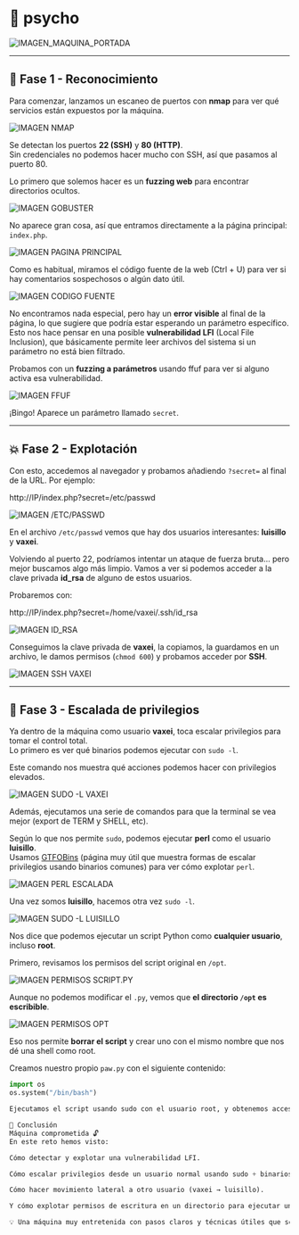 # 🧠 psycho

![IMAGEN_MAQUINA_PORTADA](/dockerlabs/blob/main/facil/psycho/imagenes/portadaMaquina.png)

---

## 🔎 Fase 1 - Reconocimiento

Para comenzar, lanzamos un escaneo de puertos con **nmap** para ver qué servicios están expuestos por la máquina.

![IMAGEN NMAP](imagen2.png)

Se detectan los puertos **22 (SSH)** y **80 (HTTP)**.  
Sin credenciales no podemos hacer mucho con SSH, así que pasamos al puerto 80.

Lo primero que solemos hacer es un **fuzzing web** para encontrar directorios ocultos.

![IMAGEN GOBUSTER](imagen3.png)

No aparece gran cosa, así que entramos directamente a la página principal: `index.php`.

![IMAGEN PAGINA PRINCIPAL](imagen4.png)

Como es habitual, miramos el código fuente de la web (Ctrl + U) para ver si hay comentarios sospechosos o algún dato útil.

![IMAGEN CODIGO FUENTE](imagen5.png)

No encontramos nada especial, pero hay un **error visible** al final de la página, lo que sugiere que podría estar esperando un parámetro específico. Esto nos hace pensar en una posible **vulnerabilidad LFI** (Local File Inclusion), que básicamente permite leer archivos del sistema si un parámetro no está bien filtrado.

Probamos con un **fuzzing a parámetros** usando ffuf para ver si alguno activa esa vulnerabilidad.

![IMAGEN FFUF](imagen6.png)

¡Bingo! Aparece un parámetro llamado `secret`.

---

## 💥 Fase 2 - Explotación

Con esto, accedemos al navegador y probamos añadiendo `?secret=` al final de la URL. Por ejemplo:

http://IP/index.php?secret=/etc/passwd


![IMAGEN /ETC/PASSWD](imagen7.png)

En el archivo `/etc/passwd` vemos que hay dos usuarios interesantes: **luisillo** y **vaxei**.

Volviendo al puerto 22, podríamos intentar un ataque de fuerza bruta... pero mejor buscamos algo más limpio. Vamos a ver si podemos acceder a la clave privada **id_rsa** de alguno de estos usuarios.

Probaremos con:

http://IP/index.php?secret=/home/vaxei/.ssh/id_rsa


![IMAGEN ID_RSA](imagen8.png)

Conseguimos la clave privada de **vaxei**, la copiamos, la guardamos en un archivo, le damos permisos (`chmod 600`) y probamos acceder por **SSH**.

![IMAGEN SSH VAXEI](imagen9.png)

---

## 🧗 Fase 3 - Escalada de privilegios

Ya dentro de la máquina como usuario **vaxei**, toca escalar privilegios para tomar el control total.  
Lo primero es ver qué binarios podemos ejecutar con `sudo -l`.

Este comando nos muestra qué acciones podemos hacer con privilegios elevados.

![IMAGEN SUDO -L VAXEI](imagen10.png)

Además, ejecutamos una serie de comandos para que la terminal se vea mejor (export de TERM y SHELL, etc).

Según lo que nos permite `sudo`, podemos ejecutar **perl** como el usuario **luisillo**.  
Usamos [GTFOBins](https://gtfobins.github.io/) (página muy útil que muestra formas de escalar privilegios usando binarios comunes) para ver cómo explotar `perl`.

![IMAGEN PERL ESCALADA](imagen11.png)

Una vez somos **luisillo**, hacemos otra vez `sudo -l`.

![IMAGEN SUDO -L LUISILLO](imagen12.png)

Nos dice que podemos ejecutar un script Python como **cualquier usuario**, incluso **root**.

Primero, revisamos los permisos del script original en `/opt`.

![IMAGEN PERMISOS SCRIPT.PY](imagen13.png)

Aunque no podemos modificar el `.py`, vemos que **el directorio `/opt` es escribible**.

![IMAGEN PERMISOS OPT](imagen14.png)

Eso nos permite **borrar el script** y crear uno con el mismo nombre que nos dé una shell como root.

Creamos nuestro propio `paw.py` con el siguiente contenido:

```python
import os
os.system("/bin/bash")

Ejecutamos el script usando sudo con el usuario root, y obtenemos acceso root completo.

🏁 Conclusión
Máquina comprometida 🔓
En este reto hemos visto:

Cómo detectar y explotar una vulnerabilidad LFI.

Cómo escalar privilegios desde un usuario normal usando sudo + binarios vulnerables (perl).

Cómo hacer movimiento lateral a otro usuario (vaxei → luisillo).

Y cómo explotar permisos de escritura en un directorio para ejecutar un script como root.

💡 Una máquina muy entretenida con pasos claros y técnicas útiles que se repiten mucho en CTFs y entornos reales.
